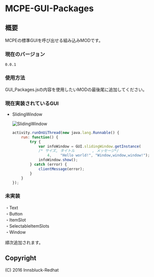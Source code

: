 ﻿# MCPE-GUI-Packages

## 概要
MCPEの標準GUIを呼び出せる組み込みMODです。

### 現在のバージョン
`0.0.1`

### 使用方法
GUI_Packages.jsの内容を使用したいMODの最後尾に追加してください。

### 現在実装されているGUI

* SlidingWindow

  ![SlidingWindow](https://github.com/Innsbluck-Redhat/MCPE-GUI-Packages/blob/master/Images/SlidingWindow.png)

  ```js
  activity.runOnUiThread(new java.lang.Runnable() {
      run: function() {
          try {
              var infoWindow = GUI.slidingWindow.getInstance(
              /* サイズ, タイトル        , メッセージ*/
                  4,    "Hello world!", "Window,window,window!");
              infoWindow.show();
          } catch (error) {
              clientMessage(error);
          }
      }
  });
  ```

### 未実装
・Text  
・Button  
・ItemSlot  
・SelectableItemSlots  
・Window

順次追加されます。

## Copyright
(C) 2016 Innsbluck-Redhat